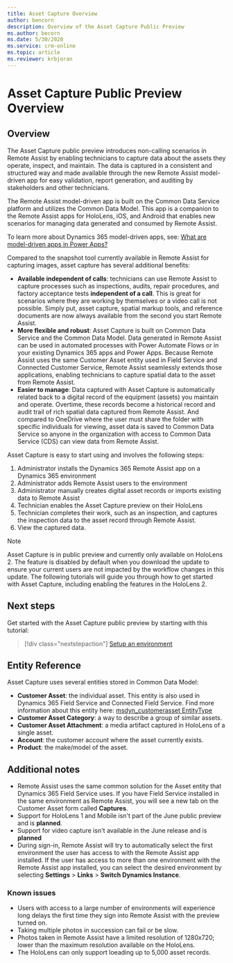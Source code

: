 ```yaml
---
title: Asset Capture Overview 
author: bencorn
description: Overview of the Asset Capture Public Preview 
ms.author: becorn
ms.date: 5/30/2020
ms.service: crm-online
ms.topic: article
ms.reviewer: krbjoran
---
```

# Asset Capture Public Preview Overview

## Overview
The Asset Capture public preview introduces non-calling scenarios in Remote Assist by enabling technicians to capture data about the assets they operate, inspect, and maintain. The data is captured in a consistent and structured way and made available through the new Remote Assist model-driven app for easy validation, report generation, and auditing by stakeholders and other technicians.

The Remote Assist model-driven app is built on the Common Data Service platform and utilizes the Common Data Model. This app is a companion to the Remote Assist apps for HoloLens, iOS, and Android that enables new scenarios for managing data generated and consumed by Remote Assist.

To learn more about Dynamics 365 model-driven apps, see: [What are model-driven apps in Power Apps?](https://docs.microsoft.com/powerapps/maker/model-driven-apps/model-driven-app-overview)

Compared to the snapshot tool currently available in Remote Assist for capturing images, asset capture has several additional benefits:

- **Available independent of calls**: technicians can use Remote Assist to capture processes such as inspections, audits, repair procedures, and factory acceptance tests **independent of a call**. This is great for scenarios where they are working by themselves or a video call is not possible. Simply put, asset capture, spatial markup tools, and reference documents are now always available from the second you start Remote Assist.
- **More flexible and robust**: Asset Capture is built on Common Data Service and the Common Data Model. Data generated in Remote Assist can be used in automated processes with Power Automate Flows or in your existing Dynamics 365 apps and Power Apps. Because Remote Assist uses the same Customer Asset entity used in Field Service and Connected Customer Service, Remote Assist seamlessly extends those applications, enabling technicians to capture spatial data to the asset from Remote Assist.
- **Easier to manage**: Data captured with Asset Capture is automatically related back to a digital record of the equipment (assets) you maintain and operate. Overtime, these records become a historical record and audit trail of rich spatial data captured from Remote Assist. And compared to OneDrive where the user must share the folder with specific individuals for viewing, asset data is saved to Common Data Service so anyone in the organization with access to Common Data Service (CDS) can view data from Remote Assist.

Asset Capture is easy to start using and involves the following steps:

1. Administrator installs the Dynamics 365 Remote Assist app on a Dynamics 365 environment
2. Administrator adds Remote Assist users to the environment
3. Administrator manually creates digital asset records or imports existing data to Remote Assist
4. Technician enables the Asset Capture preview on their HoloLens
5. Technician completes their work, such as an inspection, and captures the inspection data to the asset record through Remote Assist.
6. View the captured data.

> [!NOTE]
> Asset Capture is in public preview and currently only available on HoloLens 2. The feature is disabled by default when you download the update to ensure your current users are not impacted by the workflow changes in this update. The following tutorials will guide you through how to get started with Asset Capture, including enabling the features in the HoloLens 2.

## Next steps

Get started with the Asset Capture public preview by starting with this tutorial:

> [!div class="nextstepaction"]
> [Setup an environment](./asset-capture-setup-environment.md)

## Entity Reference

Asset Capture uses several entities stored in Common Data Model:

- **Customer Asset**: the individual asset. This entity is also used in Dynamics 365 Field Service and Connected Field Service. Find more information about this entity here: [msdyn_customerasset EntityType](https://docs.microsoft.com/dynamics365/customer-engagement/web-api/msdyn_customerasset?view=dynamics-ce-odata-9)
- **Customer Asset Category**: a way to describe a group of similar assets.
- **Customer Asset Attachment**: a media artifact captured in HoloLens of a single asset.
- **Account**: the customer account where the asset currently exists.
- **Product**: the make/model of the asset.

## Additional notes

- Remote Assist uses the same common solution for the Asset entity that Dynamics 365 Field Service uses. If you have Field Service installed in the same environment as Remote Assist, you will see a new tab on the Customer Asset form called **Captures**. 
- Support for HoloLens 1 and Mobile isn't part of the June public preview and is **planned**.
- Support for video capture isn't available in the June release and is **planned**
- During sign-in, Remote Assist will try to automatically select the first environment the user has access to with the Remote Assist app installed. If the user has access to more than one environment with the Remote Assist app installed, you can select the desired environment by selecting **Settings** > **Links** > **Switch Dynamics Instance**.

### Known issues

- Users with access to a large number of environments will experience long delays the first time they sign into Remote Assist with the preview turned on.
- Taking multiple photos in succession can fail or be slow.
- Photos taken in Remote Assist have a limited resolution of 1280x720; lower than the maximum resolution available on the HoloLens.
- The HoloLens can only support loeading up to 5,000 asset records.